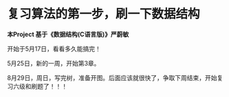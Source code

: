 # 复习算法的第一步，刷一下数据结构
**本Project 基于《数据结构(C语言版)》严蔚敏**

开始于5月17日，看看多久能搞完！

5月25日，新的一周，开始第3章。

8月29日，周日，写完树，准备开图。后面应该就很快了，争取下周结束，开始复习六级和刷题了！！！